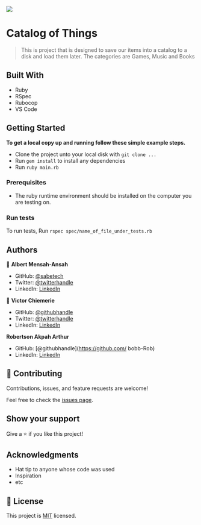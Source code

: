 ![](https://img.shields.io/badge/Microverse-blueviolet)

# Catalog of Things

> This is project that is designed to save our items into a catalog to a disk and load them later. The categories are Games, Music and Books


## Built With

- Ruby
- RSpec
- Rubocop
- VS Code


## Getting Started

**To get a local copy up and running follow these simple example steps.**
- Clone the project unto your local disk with `git clone ...`
- Run `gem install` to install any dependencies
- Run `ruby main.rb`

### Prerequisites
- The ruby runtime environment should be installed on the computer you are testing on.

### Run tests
To run tests, Run `rspec spec/name_of_file_under_tests.rb`

## Authors

👤 **Albert Mensah-Ansah**

- GitHub: [@sabetech](https://github.com/sabetech)
- Twitter: [@twitterhandle](https://twitter.com/al_kfx)
- LinkedIn: [LinkedIn](https://linkedin.com/in/albert-mensah-ansah)

👤 **Victor Chiemerie**

- GitHub: [@githubhandle](https://github.com/jheart-vic)
- Twitter: [@twitterhandle](https://twitter.com/Victorjheart)
- LinkedIn: [LinkedIn](https://www.linkedin.com/in/victor-chiemerie-302a97230/)

**Robertson Akpah Arthur**

- GitHub: [@githubhandle](https://github.com/ bobb-Rob)
- LinkedIn: [LinkedIn](https://www.linkedin.com/in/roberson-authur/)

## 🤝 Contributing

Contributions, issues, and feature requests are welcome!

Feel free to check the [issues page](../../issues/).

## Show your support

Give a ⭐️ if you like this project!

## Acknowledgments

- Hat tip to anyone whose code was used
- Inspiration
- etc

## 📝 License

This project is [MIT](./LICENSE) licensed.

